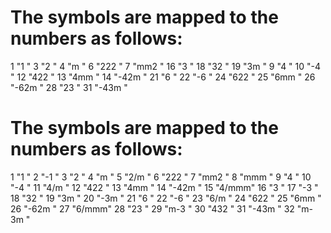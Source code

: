 # The symbols are mapped to the numbers as follows:

1 "1 "
3 "2 "
4 "m "
6 "222 "
7 "mm2 "
16 "3 "
18 "32 "
19 "3m "
9 "4 "
10 "-4 "
12 "422 "
13 "4mm "
14 "-42m "
21 "6 "
22 "-6 "
24 "622 "
25 "6mm "
26 "-62m "
28 "23 "
31 "-43m "

# The symbols are mapped to the numbers as follows:

1 "1 "
2 "-1 "
3 "2 "
4 "m "
5 "2/m "
6 "222 "
7 "mm2 "
8 "mmm "
9 "4 "
10 "-4 "
11 "4/m "
12 "422 "
13 "4mm "
14 "-42m "
15 "4/mmm"
16 "3 "
17 "-3 "
18 "32 "
19 "3m "
20 "-3m "
21 "6 "
22 "-6 "
23 "6/m "
24 "622 "
25 "6mm "
26 "-62m "
27 "6/mmm"
28 "23 "
29 "m-3 "
30 "432 "
31 "-43m "
32 "m-3m "
